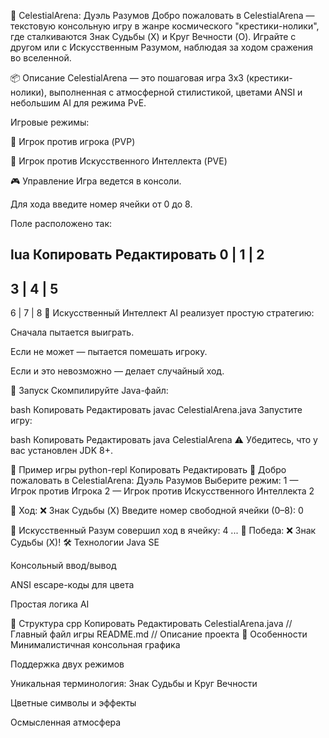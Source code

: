 🌌 CelestialArena: Дуэль Разумов
Добро пожаловать в CelestialArena — текстовую консольную игру в жанре космического "крестики-нолики", где сталкиваются Знак Судьбы (X) и Круг Вечности (O). Играйте с другом или с Искусственным Разумом, наблюдая за ходом сражения во вселенной.

📦 Описание
CelestialArena — это пошаговая игра 3x3 (крестики-нолики), выполненная с атмосферной стилистикой, цветами ANSI и небольшим AI для режима PvE.

Игровые режимы:

🤝 Игрок против игрока (PVP)

🤖 Игрок против Искусственного Интеллекта (PVE)

🎮 Управление
Игра ведется в консоли.

Для хода введите номер ячейки от 0 до 8.

Поле расположено так:

lua
Копировать
Редактировать
0 | 1 | 2
 -----------
3 | 4 | 5
-----------
6 | 7 | 8
🧠 Искусственный Интеллект
AI реализует простую стратегию:

Сначала пытается выиграть.

Если не может — пытается помешать игроку.

Если и это невозможно — делает случайный ход.

🚀 Запуск
Скомпилируйте Java-файл:

bash
Копировать
Редактировать
javac CelestialArena.java
Запустите игру:

bash
Копировать
Редактировать
java CelestialArena
⚠ Убедитесь, что у вас установлен JDK 8+.

🌈 Пример игры
python-repl
Копировать
Редактировать
🌌 Добро пожаловать в CelestialArena: Дуэль Разумов
Выберите режим:
1 — Игрок против Игрока
2 — Игрок против Искусственного Интеллекта
2

🔮 Ход: ❌ Знак Судьбы (X)
Введите номер свободной ячейки (0–8): 0

🤖 Искусственный Разум совершил ход в ячейку: 4
...
🏁 Победа: ❌ Знак Судьбы (X)!
🛠 Технологии
Java SE

Консольный ввод/вывод

ANSI escape-коды для цвета

Простая логика AI

📁 Структура
cpp
Копировать
Редактировать
CelestialArena.java    // Главный файл игры
README.md              // Описание проекта
🌟 Особенности
Минималистичная консольная графика

Поддержка двух режимов

Уникальная терминология: Знак Судьбы и Круг Вечности

Цветные символы и эффекты

Осмысленная атмосфера